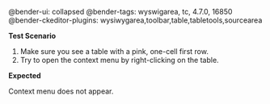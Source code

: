@bender-ui: collapsed
@bender-tags: wyswigarea, tc, 4.7.0, 16850
@bender-ckeditor-plugins: wysiwygarea,toolbar,table,tabletools,sourcearea

**Test Scenario**

1. Make sure you see a table with a pink, one-cell first row.
2. Try to open the context menu by right-clicking on the table.

**Expected**

Context menu does not appear.
